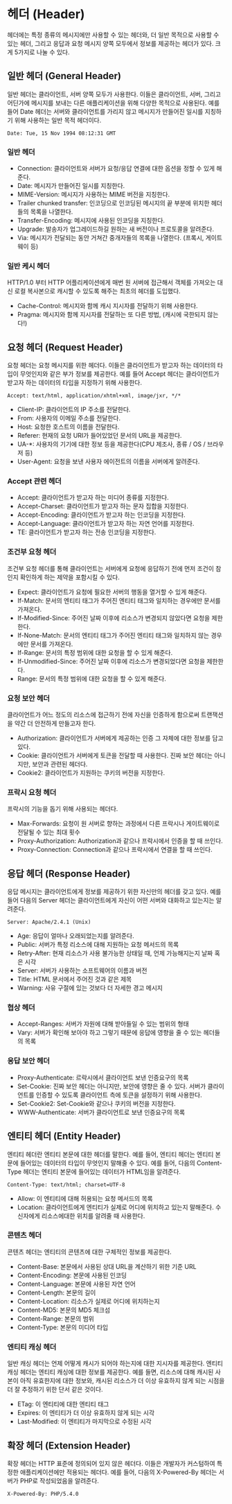 # 헤더 (Header)
헤더에는 특정 종류의 메시지에만 사용할 수 있는 헤더와, 더 일반 목적으로 사용할 수 있는 헤더, 그리고 응답과 요청 메시지 양쪽 모두에서
정보를 제공하는 헤더가 있다. 크게 5가지로 나눌 수 있다.

## 일반 헤더 (General Header)
일반 헤더는 클라이언트, 서버 양쪽 모두가 사용한다. 이들은 클라이언트, 서버, 그리고 어딘가에 메시지를 보내는 다른 애플리케이션을 위해 다양한 목적으로 사용된다.
예를 들어 Date 헤더는 서버와 클라이언트를 가리지 않고 메시지가 만들어진 일시를 지칭하기 위해 사용하는 일반 목적 헤더이다.
```
Date: Tue, 15 Nov 1994 08:12:31 GMT
```
### 일반 헤더
- Connection: 클라이언트와 서버가 요청/응답 연결에 대한 옵션을 정할 수 있게 해준다.
- Date: 메시지가 만들어진 일시를 지칭한다.
- MIME-Version: 메시지가 사용하는 MIME 버전을 지칭한다.
- Trailer chunked transfer: 인코딩으로 인코딩된 메시지의 끝 부분에 위치한 헤더들의 목록을 나열한다.
- Transfer-Encoding: 메시지에 사용된 인코딩을 지칭한다.
- Upgrade: 발송자가 업그레이드하길 원하는 새 버전이나 프로토콜을 알려준다.
- Via: 메시지가 전달되는 동안 거쳐간 중개자들의 목록을 나열한다. (프록시, 게이트웨이 등)
### 일반 케시 헤더
HTTP/1.0 부터 HTTP 어플리케이션에게 매번 원 서버에 접근해서 객체를 가져오는 대신 로컬 복사본으로 캐시할 수 있도록 해주는 최초의 헤더를 도입했다. 
- Cache-Control: 메시지와 함께 캐시 지시자를 전달하기 위해 사용한다.
- Pragma: 메시지와 함께 지시자를 전달하는 또 다른 방법, (캐시에 국한되지 않는다!)

## 요청 헤더 (Request Header)
요청 헤더는 요청 메시지를 위한 헤더다. 이들은 클라이언트가 받고자 하는 데이터의 타입이 무엇인지와 같은 부가 정보를 제공한다.
예를 들어 Accept 헤더는 클라이언트가 받고자 하는 데이터의 타입을 지정하기 위해 사용한다.
```
Accept: text/html, application/xhtml+xml, image/jxr, */*
```
- Client-IP: 클라이언트의 IP 주소를 전달한다.
- From: 사용자의 이메일 주소를 전달한다.
- Host: 요청한 호스트의 이름을 전달한다.
- Referer: 현재의 요청 URI가 들어있었던 문서의 URL을 제공한다.
- UA-*: 사용자의 기기에 대한 정보 등을 제공한다(CPU 제조사, 종류 / OS / 브라우저 등)
- User-Agent: 요청을 보낸 사용자 에이전트의 이름을 서버에게 알려준다.
### Accept 관련 헤더
- Accept: 클라이언트가 받고자 하는 미디어 종류를 지정한다.
- Accept-Charset: 클라이언트가 받고자 하는 문자 집합을 지정한다.
- Accept-Encoding: 클라이언트가 받고자 하는 인코딩을 지정한다.
- Accept-Language: 클라이언트가 받고자 하는 자연 언어를 지정한다.
- TE: 클라이언트가 받고자 하는 전송 인코딩을 지정한다.
### 조건부 요청 헤더
조건부 요청 헤더를 통해 클라이언트는 서버에게 요청에 응답하기 전에 먼저 조건이 참인지 확인하게 하는 제약을 포함시킬 수 있다.
- Expect: 클라이언트가 요청에 필요한 서버의 행동을 열거할 수 있게 해준다.
- If-Match: 문서의 엔티티 태그가 주어진 엔티티 태그와 일치하는 경우에만 문서를 가져온다.
- If-Modified-Since: 주어진 날짜 이후에 리소스가 변경되지 않았다면 요청을 제한한다.
- If-None-Match: 문서의 엔티티 태그가 주어진 엔티티 태그와 일치하지 않는 경우에만 문서를 가져온다.
- If-Range: 문서의 특정 범위에 대한 요청을 할 수 있게 해준다.
- If-Unmodified-Since: 주어진 날짜 이후에 리소스가 변경되었다면 요청을 제한한다.
- Range: 문서의 특정 범위에 대한 요청을 할 수 있게 해준다.
### 요청 보안 헤더
클라이언트가 어느 정도의 리소스에 접근하기 전에 자신을 인증하게 함으로써 트랜잭션을 약간 더 안전하게 만들고자 한다.
- Authorization: 클라이언트가 서버에게 제공하는 인증 그 자체에 대한 정보를 담고 있다.
- Cookie: 클라이언트가 서버에게 토큰을 전달할 때 사용한다. 진짜 보안 헤더는 아니지만, 보안과 관련된 헤더다.
- Cookie2: 클라이언트가 지원하는 쿠키의 버전을 지정한다.
### 프락시 요청 헤더
프락시의 기능을 돕기 위해 사용되는 헤더다.
- Max-Forwards: 요청이 원 서버로 향하는 과정에서 다른 프락시나 게이트웨이로 전달될 수 있는 최대 횟수
- Proxy-Authorization: Authorization과 같으나 프락시에서 인증을 할 때 쓰인다.
- Proxy-Connection: Connection과 같으나 프락시에서 연결을 할 때 쓰인다.

## 응답 헤더 (Response Header)
응답 메시지는 클라이언트에게 정보를 제공하기 위한 자신만의 헤더를 갖고 있다. 예를 들어 다음의 Server 헤더는 클라이언트에게 자신이 어떤 서버와 대화하고 있는지는 알려준다.
```
Server: Apache/2.4.1 (Unix)
```
- Age: 응답이 얼마나 오래되었는지를 알려준다.
- Public: 서버가 특정 리소스에 대해 지원하는 요청 메서드의 목록
- Retry-After: 현재 리소스가 사용 불가능한 상태일 때, 언제 가능해지는지 날짜 혹은 시각
- Server: 서버가 사용하는 소프트웨어의 이름과 버전
- Title: HTML 문서에서 주어진 것과 같은 제목
- Warning: 사유 구절에 있는 것보다 더 자세한 경고 메시지

### 협상 헤더
- Accept-Ranges: 서버가 자원에 대해 받아들일 수 있는 범위의 형태
- Vary: 서버가 확인해 보아야 하고 그렇기 때문에 응답에 영향을 줄 수 있는 헤더들의 목록

### 응답 보안 헤더
- Proxy-Authenticate: 르락시에서 클라이언트 보낸 인증요구의 목록
- Set-Cookie: 진짜 보안 헤더는 아니지만, 보안에 영향은 줄 수 있다. 서버가 클라이언트를 인증할 수 있도록 클라이언트 측에 토큰을 설정하기 위해 사용한다.
- Set-Cookie2: Set-Cookie와 같으나 쿠키의 버전을 지정한다.
- WWW-Authenticate: 서버가 클라이언트로 보낸 인증요구의 목록

## 엔티티 헤더 (Entity Header)
엔티티 헤더란 엔티티 본문에 대한 헤더를 말한다. 예를 들어, 엔티티 헤더는 엔티티 본문에 들어있는 데이터의 타입이 무엇인지 말해줄 수 있다. 예를 들어, 다음의 Content-Type 헤더는 엔티티 본문에 들어있는 데이터가 HTML임을 알려준다.
```
Content-Type: text/html; charset=UTF-8
```
- Allow: 이 엔티티에 대해 허용되는 요청 메서드의 목록
- Location: 클라이언트에게 엔티티가 실제로 어디에 위치하고 있는지 말해준다. 수신자에게 리소스에대한 위치를 알려줄 때 사용한다.
### 콘텐츠 헤더
콘텐츠 헤더는 엔티티의 콘텐츠에 대한 구체적인 정보를 제공한다.
- Content-Base: 본문에서 사용된 상대 URL을 계산하기 위한 기준 URL
- Content-Encoding: 본문에 사용된 인코딩
- Content-Language: 본문에 사용된 자연 언어
- Content-Length: 본문의 길이
- Content-Location: 리소스가 실제로 어디에 위치하는지
- Content-MD5: 본문의 MD5 체크섬
- Content-Range: 본문의 범위
- Content-Type: 본문의 미디어 타입
### 엔티티 캐싱 헤더
일반 캐싱 헤더는 언제 어떻게 캐시가 되어야 하는지에 대한 지시자를 제공한다. 엔티티 캐싱 헤더는 엔티티 캐싱에 대한 정보를 제공한다. 예를 들면, 리소스에 대해 캐시된
사본이 아직 유효한지에 대한 정보와, 캐시된 리소스가 더 이상 유효하지 않게 되는 시점을 더 잘 추정하기 위한 단서 같은 것이다.
- ETag: 이 엔티티에 대한 엔티티 태그
- Expires: 이 엔티티가 더 이상 유효하지 않게 되는 시각
- Last-Modified: 이 엔티티가 마지막으로 수정된 시각

## 확장 헤더 (Extension Header)
확장 헤더는 HTTP 표준에 정의되어 있지 않은 헤더다. 이들은 개발자가 커스텀하여 특정한 애플리케이션에만 적용되는 헤더다. 예를 들어, 다음의 X-Powered-By 헤더는 서버가 PHP로 작성되었음을 알려준다.
```
X-Powered-By: PHP/5.4.0
```